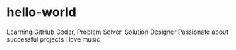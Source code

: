 # hello-world
Learning GitHub
Coder, Problem Solver, Solution Designer
Passionate about successful projects
I love music
